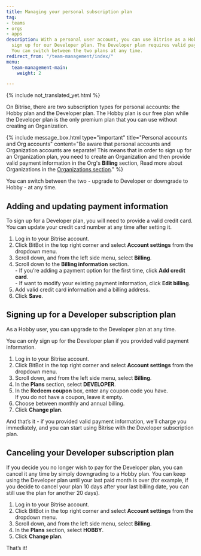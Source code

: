 ```yaml
---
title: Managing your personal subscription plan
tag:
- teams
- orgs
- apps
description: With a personal user account, you can use Bitrise as a Hobby user or
  sign up for our Developer plan. The Developer plan requires valid payment information.
  You can switch between the two plans at any time.
redirect_from: "/team-management/index/"
menu:
  team-management-main:
    weight: 2

---
```

{% include not_translated_yet.html %}

On Bitrise, there are two subscription types for personal accounts: the Hobby plan and the Developer plan. The Hobby plan is our free plan while the Developer plan is the only premium plan that you can use without creating an Organization.

{% include message_box.html type="important" title="Personal accounts and Org accounts" content="Be aware that personal accounts and Organization accounts are separate! This means that in order to sign up for an Organization plan, you need to create an Organization and then provide valid payment information in the Org's **Billing** section,  Read more about Organizations in the [Organizations section](/team-management/organizations/organizations-index/)." %}

You can switch between the two - upgrade to Developer or downgrade to Hobby - at any time.

## Adding and updating payment information

To sign up for a Developer plan, you will need to provide a valid credit card. You can update your credit card number at any time after setting it.

1. Log in to your Bitrise account.
2. Click BitBot in the top right corner and select **Account settings** from the dropdown menu.
3. Scroll down, and from the left side menu, select **Billing**.
4. Scroll down to the **Billing information** section.  
   \- If you’re adding a payment option for the first time, click **Add credit card**.  
   \- If want to modify your existing payment information, click **Edit billing**.
5. Add valid credit card information and a billing address.
6. Click **Save**.

## Signing up for a Developer subscription plan

As a Hobby user, you can upgrade to the Developer plan at any time.

You can only sign up for the Developer plan if you provided valid payment information.

1. Log in to your Bitrise account.
2. Click BitBot in the top right corner and select **Account settings** from the dropdown menu.
3. Scroll down, and from the left side menu, select **Billing**.
4. In the **Plans** section, select **DEVELOPER**.
5. In the **Redeem coupon** box, enter any coupon code you have.  
   If you do not have a coupon, leave it empty.
6. Choose between monthly and annual billing.
7. Click **Change plan**.

And that’s it - if you provided valid payment information, we’ll charge you immediately, and you can start using Bitrise with the Developer subscription plan.

## Canceling your Developer subscription plan

If you decide you no longer wish to pay for the Developer plan, you can cancel it any time by simply downgrading to a Hobby plan. You can keep using the Developer plan until your last paid month is over (for example, if you decide to cancel your plan 10 days after your last billing date, you can still use the plan for another 20 days).

1. Log in to your Bitrise account.
2. Click BitBot in the top right corner and select **Account settings** from the dropdown menu.
3. Scroll down, and from the left side menu, select **Billing**.
4. In the **Plans** section, select **HOBBY**.
5. Click **Change plan**.

That’s it!